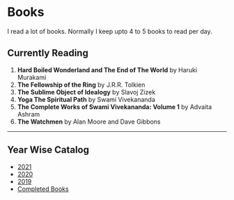 # Books

I read a lot of books. Normally I keep upto 4 to 5 books to read per day.

## Currently Reading

1. **Hard Boiled Wonderland and The End of The World** by Haruki Murakami
2. **The Fellowship of the Ring** by J.R.R. Tolkien
3. **The Sublime Object of Idealogy** by Slavoj Zizek
4. **Yoga The Spiritual Path** by Swami Vivekananda
5. **The Complete Works of Swami Vivekananda: Volume 1** by Advaita Ashram
6. **The Watchmen** by Alan Moore and Dave Gibbons

---

## Year Wise Catalog

- [2021](2021.md)
- [2020](2020.md)
- [2019](2019.md)
- [Completed Books](completedbooks.md)

